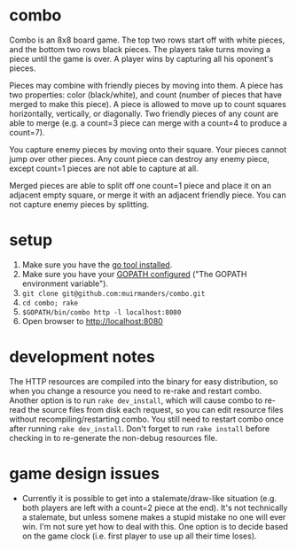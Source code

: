 # combo

Combo is an 8x8 board game. The top two rows start off with white pieces, and the bottom two rows black pieces. The players take turns moving a piece until the game is over. A player wins by capturing all his oponent's pieces.

Pieces may combine with friendly pieces by moving into them. A piece has two properties: color (black/white), and count (number of pieces that have merged to make this piece). A piece is allowed to move up to count squares horizontally, vertically, or diagonally. Two friendly pieces of any count are able to merge (e.g. a count=3 piece can merge with a count=4 to produce a count=7).

You capture enemy pieces by moving onto their square. Your pieces cannot jump over other pieces. Any count piece can destroy any enemy piece, except count=1 pieces are not able to capture at all.

Merged pieces are able to split off one count=1 piece and place it on an adjacent empty square, or merge it with an adjacent friendly piece. You can not capture enemy pieces by splitting.

# setup

1. Make sure you have the [go tool installed](https://golang.org/dl/).
1. Make sure you have your [GOPATH configured](https://golang.org/doc/code.html) ("The GOPATH environment variable").
1. `git clone git@github.com:muirmanders/combo.git`
1. `cd combo; rake`
1. `$GOPATH/bin/combo http -l localhost:8080`
1. Open browser to [http://localhost:8080](http://localhost:8080)

# development notes

The HTTP resources are compiled into the binary for easy distribution, so when you change a resource you need to re-rake and restart combo. Another option is to run `rake dev_install`, which will cause combo to re-read the source files from disk each request, so you can edit resource files without recompiling/restarting combo. You still need to restart combo once after running `rake dev_install`. Don't forget to run `rake install` before checking in to re-generate the non-debug resources file.

# game design issues

- Currently it is possible to get into a stalemate/draw-like situation (e.g. both players are left with a count=2 piece at the end). It's not technically a stalemate, but unless somene makes a stupid mistake no one will ever win. I'm not sure yet how to deal with this. One option is to decide based on the game clock (i.e. first player to use up all their time loses).